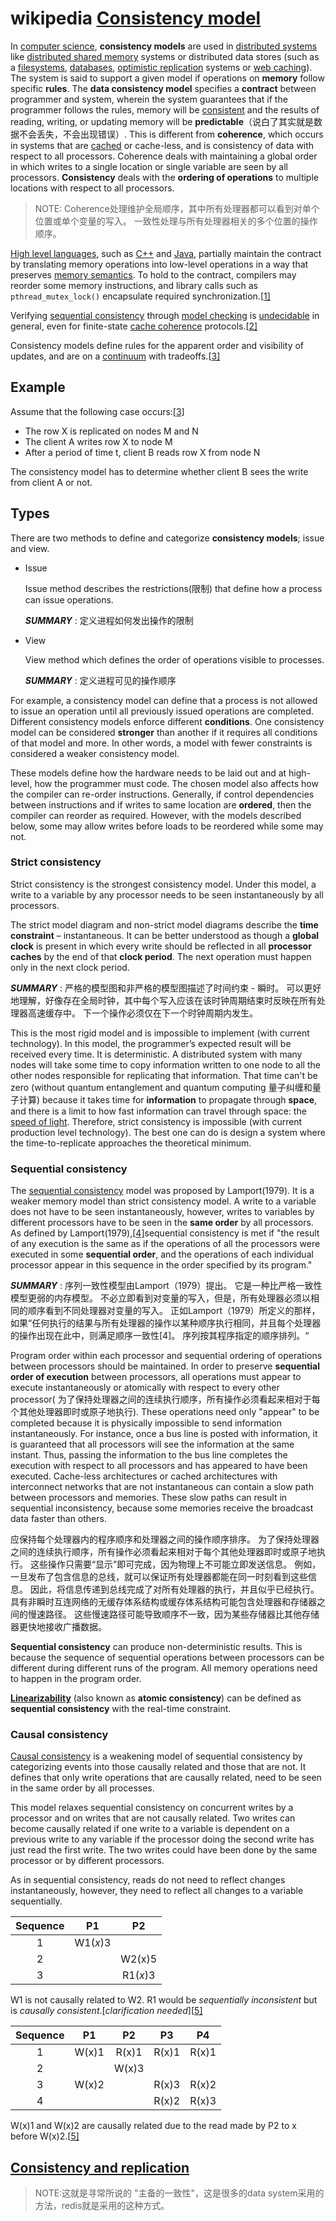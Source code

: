 # wikipedia [Consistency model](https://en.wikipedia.org/wiki/Consistency_model)




In [computer science](https://en.wikipedia.org/wiki/Computer_science), **consistency models** are used in [distributed systems](https://en.wikipedia.org/wiki/Distributed_computing) like [distributed shared memory](https://en.wikipedia.org/wiki/Distributed_shared_memory) systems or distributed data stores (such as a [filesystems](https://en.wikipedia.org/wiki/Filesystem), [databases](https://en.wikipedia.org/wiki/Database), [optimistic replication](https://en.wikipedia.org/wiki/Optimistic_replication) systems or [web caching](https://en.wikipedia.org/wiki/Web_caching)). The system is said to support a given model if operations on **memory** follow specific **rules**. The **data consistency model** specifies a **contract** between programmer and system, wherein the system guarantees that if the programmer follows the rules, memory will be [consistent](https://en.wikipedia.org/wiki/Consistent) and the results of reading, writing, or updating memory will be **predictable**（说白了其实就是数据不会丢失，不会出现错误）. This is different from **coherence**, which occurs in systems that are [cached](https://en.wikipedia.org/wiki/Cache_coherence) or cache-less, and is consistency of data with respect to all processors. Coherence deals with maintaining a global order in which writes to a single location or single variable are seen by all processors. **Consistency** deals with the **ordering of operations** to multiple locations with respect to all processors.

> NOTE:  Coherence处理维护全局顺序，其中所有处理器都可以看到对单个位置或单个变量的写入。 一致性处理与所有处理器相关的多个位置的操作顺序。

[High level languages](https://en.wikipedia.org/wiki/High_level_language), such as [C++](https://en.wikipedia.org/wiki/C%2B%2B) and [Java](https://en.wikipedia.org/wiki/Java_(programming_language)), partially maintain the contract by translating memory operations into low-level operations in a way that preserves [memory semantics](https://en.wikipedia.org/wiki/Memory_semantics_(computing)). To hold to the contract, compilers may reorder some memory instructions, and library calls such as `pthread_mutex_lock()` encapsulate required synchronization.[[1\]](https://en.wikipedia.org/wiki/Consistency_model#cite_note-1)

Verifying [sequential consistency](https://en.wikipedia.org/wiki/Sequential_consistency) through [model checking](https://en.wikipedia.org/wiki/Model_checking) is [undecidable](https://en.wikipedia.org/wiki/Undecidable_problem) in general, even for finite-state [cache coherence](https://en.wikipedia.org/wiki/Cache_coherence) protocols.[[2\]](https://en.wikipedia.org/wiki/Consistency_model#cite_note-2)

Consistency models define rules for the apparent order and visibility of updates, and are on a [continuum](https://en.wikipedia.org/wiki/Linear_continuum) with tradeoffs.[[3\]](https://en.wikipedia.org/wiki/Consistency_model#cite_note-Rules-3)



## Example



Assume that the following case occurs:[[3\]](https://en.wikipedia.org/wiki/Consistency_model#cite_note-Rules-3)

- The row X is replicated on nodes M and N
- The client A writes row X to node M
- After a period of time t, client B reads row X from node N

The consistency model has to determine whether client B sees the write from client A or not.



## Types

There are two methods to define and categorize **consistency models**; issue and view.

- Issue

  Issue method describes the restrictions(限制) that define how a process can issue operations.

  ***SUMMARY*** : 定义进程如何发出操作的限制

- View

  View method which defines the order of operations visible to processes.

  ***SUMMARY*** : 定义进程可见的操作顺序

For example, a consistency model can define that a process is not allowed to issue an operation until all previously issued operations are completed. Different consistency models enforce different **conditions**. One consistency model can be considered **stronger** than another if it requires all conditions of that model and more. In other words, a model with fewer constraints is considered a weaker consistency model.

These models define how the hardware needs to be laid out and at high-level, how the programmer must code. The chosen model also affects how the compiler can re-order instructions. Generally, if control dependencies between instructions and if writes to same location are **ordered**, then the compiler can reorder as required. However, with the models described below, some may allow writes before loads to be reordered while some may not.

### Strict consistency

Strict consistency is the strongest consistency model. Under this model, a write to a variable by any processor needs to be seen instantaneously by all processors.

The strict model diagram and non-strict model diagrams describe the **time constraint** – instantaneous. It can be better understood as though a **global clock** is present in which every write should be reflected in all **processor caches** by the end of that **clock period**. The next operation must happen only in the next clock period.

***SUMMARY*** : 严格的模型图和非严格的模型图描述了时间约束 - 瞬时。 可以更好地理解，好像存在全局时钟，其中每个写入应该在该时钟周期结束时反映在所有处理器高速缓存中。 下一个操作必须仅在下一个时钟周期内发生。

This is the most rigid model and is impossible to implement (with current technology). In this model, the programmer’s expected result will be received every time. It is deterministic. A distributed system with many nodes will take some time to copy information written to one node to all the other nodes responsible for replicating that information. That time can't be zero (without quantum entanglement and quantum computing 量子纠缠和量子计算) because it takes time for **information** to propagate through **space**, and there is a limit to how fast information can travel through space: the [speed of light](https://en.wikipedia.org/wiki/Speed_of_light). Therefore, strict consistency is impossible (with current production level technology). The best one can do is design a system where the time-to-replicate approaches the theoretical minimum.



### Sequential consistency

The [sequential consistency](https://en.wikipedia.org/wiki/Sequential_consistency) model was proposed by Lamport(1979). It is a weaker memory model than strict consistency model. A write to a variable does not have to be seen instantaneously, however, writes to variables by different processors have to be seen in the **same order** by all processors. As defined by Lamport(1979),[[4\]](https://en.wikipedia.org/wiki/Consistency_model#cite_note-Lamport-4)sequential consistency is met if "the result of any execution is the same as if the operations of all the processors were executed in some **sequential order**, and the operations of each individual processor appear in this sequence in the order specified by its program."

***SUMMARY*** : 序列一致性模型由Lamport（1979）提出。 它是一种比严格一致性模型更弱的内存模型。 不必立即看到对变量的写入，但是，所有处理器必须以相同的顺序看到不同处理器对变量的写入。 正如Lamport（1979）所定义的那样，如果“任何执行的结果与所有处理器的操作以某种顺序执行相同，并且每个处理器的操作出现在此中，则满足顺序一致性[4]。 序列按其程序指定的顺序排列。“

Program order within each processor and sequential ordering of operations between processors should be maintained. In order to preserve **sequential order of execution** between processors, all operations must appear to execute instantaneously or atomically with respect to every other processor( 为了保持处理器之间的连续执行顺序，所有操作必须看起来相对于每个其他处理器即时或原子地执行). These operations need only "appear" to be completed because it is physically impossible to send information instantaneously. For instance, once a bus line is posted with information, it is guaranteed that all processors will see the information at the same instant. Thus, passing the information to the bus line completes the execution with respect to all processors and has appeared to have been executed. Cache-less architectures or cached architectures with interconnect networks that are not instantaneous can contain a slow path between processors and memories. These slow paths can result in sequential inconsistency, because some memories receive the broadcast data faster than others.

应保持每个处理器内的程序顺序和处理器之间的操作顺序排序。 为了保持处理器之间的连续执行顺序，所有操作必须看起来相对于每个其他处理器即时或原子地执行。 这些操作只需要“显示”即可完成，因为物理上不可能立即发送信息。 例如，一旦发布了包含信息的总线，就可以保证所有处理器都能在同一时刻看到这些信息。 因此，将信息传递到总线完成了对所有处理器的执行，并且似乎已经执行。 具有非瞬时互连网络的无缓存体系结构或缓存体系结构可能包含处理器和存储器之间的慢速路径。 这些慢速路径可能导致顺序不一致，因为某些存储器比其他存储器更快地接收广播数据。

**Sequential consistency** can produce non-deterministic results. This is because the sequence of sequential operations between processors can be different during different runs of the program. All memory operations need to happen in the program order.

[**Linearizability**](https://en.wikipedia.org/wiki/Linearizability) (also known as **atomic consistency**) can be defined as **sequential consistency** with the real-time constraint.

### Causal consistency

[Causal consistency](https://en.wikipedia.org/wiki/Causal_consistency) is a weakening model of sequential consistency by categorizing events into those causally related and those that are not. It defines that only write operations that are causally related, need to be seen in the same order by all processes.

This model relaxes sequential consistency on concurrent writes by a processor and on writes that are not causally related. Two writes can become causally related if one write to a variable is dependent on a previous write to any variable if the processor doing the second write has just read the first write. The two writes could have been done by the same processor or by different processors.

As in sequential consistency, reads do not need to reflect changes instantaneously, however, they need to reflect all changes to a variable sequentially.

| Sequence |    P1    |    P2    |
| :------: | :------: | :------: |
|    1     | W1(*x*)3 |          |
|    2     |          |  W2(x)5  |
|    3     |          | R1(*x*)3 |

W1 is not causally related to W2. R1 would be *sequentially inconsistent* but is *causally consistent*.[*clarification needed*][[5\]](https://en.wikipedia.org/wiki/Consistency_model#cite_note-:0-5)

| Sequence |  P1   |  P2   |  P3   |  P4   |
| :------: | :---: | :---: | :---: | :---: |
|    1     | W(x)1 | R(x)1 | R(x)1 | R(x)1 |
|    2     |       | W(x)3 |       |       |
|    3     | W(x)2 |       | R(x)3 | R(x)2 |
|    4     |       |       | R(x)2 | R(x)3 |

W(x)1 and W(x)2 are causally related due to the read made by P2 to x before W(x)2.[[5\]](https://en.wikipedia.org/wiki/Consistency_model#cite_note-:0-5)



## [Consistency and replication](https://en.wikipedia.org/wiki/Consistency_model#Consistency_and_replication)

> NOTE:这就是寻常所说的 "主备的一致性"，这是很多的data system采用的方法，redis就是采用的这种方式。

